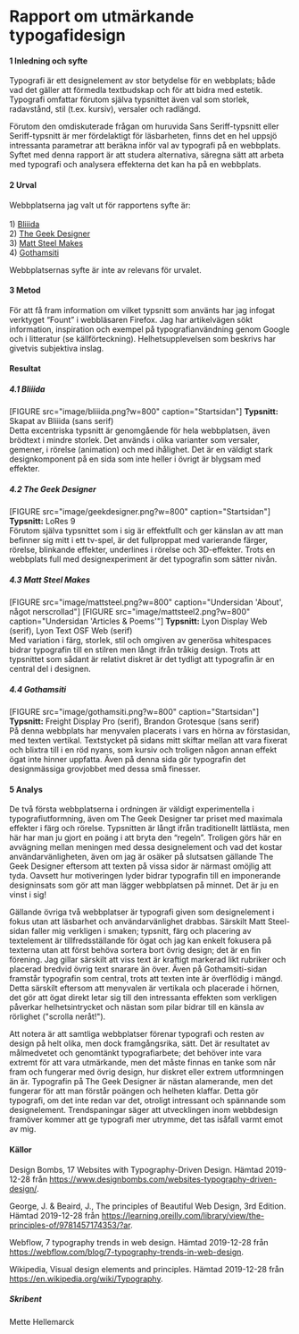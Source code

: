 ---
---
Rapport om utmärkande typogafidesign
=========================

<h4>1 Inledning och syfte</h4>
Typografi är ett designelement av stor betydelse för en webbplats; både vad det gäller att förmedla textbudskap och för att bidra med estetik. Typografi omfattar förutom själva typsnittet även val som storlek, radavstånd, stil (t.ex. kursiv), versaler och radlängd.

Förutom den omdiskuterade frågan om huruvida Sans Seriff-typsnitt eller Seriff-typsnitt är mer fördelaktigt för läsbarheten, finns det en hel uppsjö intressanta parametrar att beräkna inför val av typografi på en webbplats. Syftet med denna rapport är att studera alternativa, säregna sätt att arbeta med typografi och analysera effekterna det kan ha på en webbplats.


<h4>2 Urval</h4>
Webbplatserna jag valt ut för rapportens syfte är:<br><br>
1) <a href="https://www.bliiida.fr/">Bliiida</a><br>
2) <a href="https://thegeekdesigner.com/">The Geek Designer</a><br>
3) <a href="https://mattsteelmakes.com/">Matt Steel Makes</a><br>
4) <a href="https://www.gothamsiti.it/">Gothamsiti</a>

Webbplatsernas syfte är inte av relevans för urvalet.

<h4>3 Metod</h4>

För att få fram information om vilket typsnitt som använts har jag infogat verktyget “Fount” i webbläsaren Firefox. Jag har artikelvägen sökt information, inspiration och exempel på typografianvändning genom Google och i litteratur (se källförteckning). Helhetsupplevelsen som beskrivs har givetvis subjektiva inslag.

<h4>Resultat</h4>

<h5>4.1 Bliiida</h5>
[FIGURE src="image/bliiida.png?w=800" caption="Startsidan"]
<b>Typsnitt:</b> Skapat av Bliiida (sans serif)<br>
Detta excentriska typsnitt är genomgående för hela webbplatsen, även brödtext i mindre storlek. Det används i olika varianter som versaler, gemener, i rörelse (animation) och med ihålighet. Det är en väldigt stark designkomponent på en sida som inte heller i övrigt är blygsam med effekter.


<h5>4.2 The Geek Designer</h5>
[FIGURE src="image/geekdesigner.png?w=800" caption="Startsidan"]
<b>Typsnitt:</b> LoRes 9<br>
Förutom själva typsnittet som i sig är effektfullt och ger känslan av att man befinner sig mitt i ett tv-spel, är det fullproppat med varierande färger, rörelse, blinkande effekter, underlines i rörelse och 3D-effekter. Trots en webbplats full med designexperiment är det typografin som sätter nivån.


<h5>4.3 Matt Steel Makes</h5>
[FIGURE src="image/mattsteel.png?w=800" caption="Undersidan 'About', något nerscrollad"]
[FIGURE src="image/mattsteel2.png?w=800" caption="Undersidan 'Articles & Poems'"]
<b>Typsnitt:</b> Lyon Display Web (serif), Lyon Text OSF Web (serif)<br>
Med variation i färg, storlek, stil och omgiven av generösa whitespaces bidrar typografin till en stilren men långt ifrån tråkig design. Trots att typsnittet som sådant är relativt diskret är det tydligt att typografin är en central del i designen.


<h5>4.4 Gothamsiti</h5>
[FIGURE src="image/gothamsiti.png?w=800" caption="Startsidan"]
<b>Typsnitt:</b> Freight Display Pro (serif), Brandon Grotesque (sans serif)<br>
På denna webbplats har menyvalen placerats i vars en hörna av förstasidan, med texten vertikal. Textstycket på sidans mitt skiftar mellan att vara fixerat och blixtra till i en röd nyans, som kursiv och troligen någon annan effekt ögat inte hinner uppfatta. Även på denna sida gör typografin det designmässiga grovjobbet med dessa små finesser.


<h4>5 Analys</h4>
De två första webbplatserna i ordningen är väldigt experimentella i typografiutformning, även om The Geek Designer tar priset med maximala effekter i färg och rörelse. Typsnitten är långt ifrån traditionellt lättlästa, men här har man ju gjort en poäng i att bryta den “regeln”. Troligen görs här en avvägning mellan meningen med dessa designelement och vad det kostar användarvänligheten, även om jag är osäker på slutsatsen gällande The Geek Designer eftersom att texten på vissa sidor är närmast omöjlig att tyda. Oavsett hur motiveringen lyder bidrar typografin till en imponerande designinsats som gör att man lägger webbplatsen på minnet. Det är ju en vinst i sig!

Gällande övriga två webbplatser är typografi given som designelement i fokus utan att läsbarhet och användarvänlighet drabbas. Särskilt Matt Steel-sidan faller mig verkligen i smaken; typsnitt, färg och placering av textelement är tillfredsställande för ögat och jag kan enkelt fokusera på texterna utan att först behöva sortera bort övrig design; det är en fin förening. Jag gillar särskilt att viss text är kraftigt markerad likt rubriker och placerad bredvid övrig text snarare än över. Även på Gothamsiti-sidan framstår typografin som central, trots att texten inte är överflödig i mängd. Detta särskilt eftersom att menyvalen är vertikala och placerade i hörnen, det gör att ögat direkt letar sig till den intressanta effekten som verkligen påverkar helhetsintrycket och nästan som pilar bidrar till en känsla av rörlighet ("scrolla neråt!").

Att notera är att samtliga webbplatser förenar typografi och resten av design på helt olika, men dock framgångsrika, sätt. Det är resultatet av målmedvetet och genomtänkt typografiarbete; det behöver inte vara extremt för att vara utmärkande, men det måste finnas en tanke som når fram och fungerar med övrig design, hur diskret eller extrem utformningen än är. Typografin på The Geek Designer är nästan alamerande, men det fungerar för att man förstår poängen och helheten klaffar. Detta gör typografi, om det inte redan var det, otroligt intressant och spännande som designelement. Trendspaningar säger att utvecklingen inom webbdesign framöver kommer att ge typografi mer utrymme, det tas isåfall varmt emot av mig.


<h4>Källor</h4>

Design Bombs, 17 Websites with Typography-Driven Design. Hämtad 2019-12-28 från <a href="https://www.designbombs.com/websites-typography-driven-design/">https://www.designbombs.com/websites-typography-driven-design/</a>.

George, J. & Beaird, J., The principles of Beautiful Web Design, 3rd Edition. Hämtad 2019-12-28 från <a href="https://learning.oreilly.com/library/view/the-principles-of/9781457174353/?ar">https://learning.oreilly.com/library/view/the-principles-of/9781457174353/?ar</a>.

Webflow, 7 typography trends in web design. Hämtad 2019-12-28 från <a href="https://webflow.com/blog/7-typography-trends-in-web-design">https://webflow.com/blog/7-typography-trends-in-web-design</a>.

Wikipedia, Visual design elements and principles. Hämtad 2019-12-28 från <a href="https://en.wikipedia.org/wiki/Typography">https://en.wikipedia.org/wiki/Typography</a>.

<h5>Skribent</h5>
Mette Hellemarck
